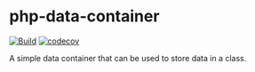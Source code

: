 # php-data-container
[![Build](https://github.com/jessegall/php-contains-data/actions/workflows/build.yml/badge.svg)](https://github.com/jessegall/php-contains-data/actions/workflows/php.yml)
[![codecov](https://codecov.io/github/jessegall/php-contains-data/branch/main/graph/badge.svg?token=06271AGB2I)](https://codecov.io/github/jessegall/php-contains-data)

A simple data container that can be used to store data in a class.
